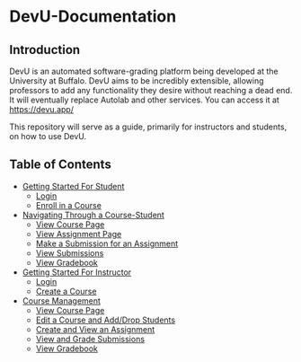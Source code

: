 # DevU-Documentation

## Introduction

DevU is an automated software-grading platform being developed at the University at Buffalo. DevU aims to be incredibly extensible, allowing professors to add any functionality they desire without reaching a dead end. It will eventually replace Autolab and other services. You can access it at <https://devu.app/>

This repository will serve as a guide, primarily for instructors and students, on how to use DevU.

## Table of Contents
* [Getting Started For Student](Getting%20Started%20For%20Student.md)
    * [Login](Getting%20Started%20For%20Student.md#Login)
    * [Enroll in a Course](Getting%20Started%20For%20Student.md#Enroll-in-a-Course)
* [Navigating Through a Course-Student](Navigating%20Through%20a%20Course.md)
    * [View Course Page](Navigating%20Through%20a%20Course.md#View-Course-Page)
    * [View Assignment Page](Navigating%20Through%20a%20Course.md#View-Assignment-Page)
    * [Make a Submission for an Assignment](Navigating%20Through%20a%20Course.md#Make-Submission)
    * [View Submissions](Navigating%20Through%20a%20Course.md#View-Submissions)
    * [View Gradebook](Navigating%20Through%20a%20Course.md#View-Gradebook)
* [Getting Started For Instructor](Getting%20Started%20For%20Instructor.md)
    * [Login](Getting%20Started%20For%20Instructor.md#Login)
    * [Create a Course](Getting%20Started%20For%20Instructor.md#Create-a-Course)
* [Course Management](Course%20Management.md#Create-a-Course)
    * [View Course Page](Course%20Management.md#View-Course's-Page)
    * [Edit a Course and Add/Drop Students](Course%20Management.md#Edit-a-Course)
    * [Create and View an Assignment](Course%20Management.md#Create-and-View-Assignments)
    * [View and Grade Submissions](Course%20Management.md#View-and-Grade-Submissions)
    * [View Gradebook](Course%20Management.md#Gradebook)

